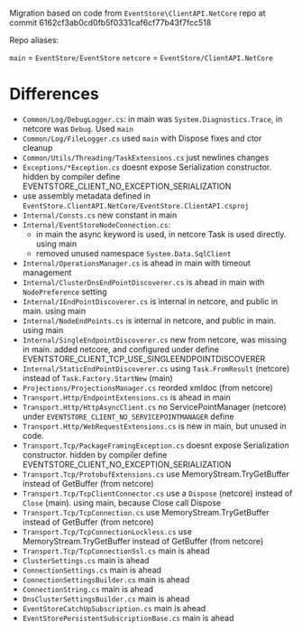 Migration based on code from `EventStore\ClientAPI.NetCore` repo
at commit 6162cf3ab0cd0fb5f0331caf6cf77b43f7fcc518

Repo aliases:

`main` = `EventStore/EventStore`
`netcore` = `EventStore/ClientAPI.NetCore`

# Differences

- `Common/Log/DebugLogger.cs`: in main was `System.Diagnostics.Trace`, in netcore was `Debug`. Used `main`
- `Common/Log/FileLogger.cs` used `main` with Dispose fixes and ctor cleanup
- `Common/Utils/Threading/TaskExtensions.cs` just newlines changes
- `Exceptions/*Exception.cs` doesnt expose Serialization constructor. hidden by compiler define EVENTSTORE_CLIENT_NO_EXCEPTION_SERIALIZATION
- use assembly metadata defined in `EventStore.ClientAPI.NetCore/EventStore.ClientAPI.csproj`
- `Internal/Consts.cs` new constant in main
- `Internal/EventStoreNodeConnection.cs`:
    - in main the async keyword is used, in netcore Task is used directly. using main 
    - removed unused namespace `System.Data.SqlClient`
- `Internal/OperationsManager.cs` is ahead in main with timeout management
- `Internal/ClusterDnsEndPointDiscoverer.cs` is ahead in main with `NodePreference` setting
- `Internal/IEndPointDiscoverer.cs` is internal in netcore, and public in main. using main
- `Internal/NodeEndPoints.cs` is internal in netcore, and public in main. using main
- `Internal/SingleEndpointDiscoverer.cs` new from netcore, was missing in main. added netcore, and configured under define EVENTSTORE_CLIENT_TCP_USE_SINGLEENDPOINTDISCOVERER
- `Internal/StaticEndPointDiscoverer.cs` using `Task.FromResult` (netcore) instead of `Task.Factory.StartNew` (main)
- `Projections/ProjectionsManager.cs` reorded xmldoc (from netcore)
- `Transport.Http/EndpointExtensions.cs` is ahead in main
- `Transport.Http/HttpAsyncClient.cs` no ServicePointManager (netcore) under `EVENTSTORE_CLIENT_NO_SERVICEPOINTMANAGER` define
- `Transport.Http/WebRequestExtensions.cs` is new in main, but unused in code.
- `Transport.Tcp/PackageFramingException.cs` doesnt expose Serialization constructor. hidden by compiler define EVENTSTORE_CLIENT_NO_EXCEPTION_SERIALIZATION
- `Transport.Tcp/ProtobufExtensions.cs` use MemoryStream.TryGetBuffer instead of GetBuffer (from netcore)
- `Transport.Tcp/TcpClientConnector.cs` use a `Dispose` (netcore) instead of `Close` (main). using main, because Close call Dispose
- `Transport.Tcp/TcpConnection.cs` use MemoryStream.TryGetBuffer instead of GetBuffer (from netcore)
- `Transport.Tcp/TcpConnectionLockless.cs` use MemoryStream.TryGetBuffer instead of GetBuffer (from netcore)
- `Transport.Tcp/TcpConnectionSsl.cs` main is ahead
- `ClusterSettings.cs` main is ahead
- `ConnectionSettings.cs` main is ahead
- `ConnectionSettingsBuilder.cs` main is ahead
- `ConnectionString.cs` main is ahead
- `DnsClusterSettingsBuilder.cs` main is ahead
- `EventStoreCatchUpSubscription.cs` main is ahead
- `EventStorePersistentSubscriptionBase.cs` main is ahead
